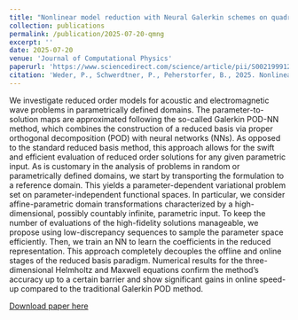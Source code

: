 ```yaml
---
title: "Nonlinear model reduction with Neural Galerkin schemes on quadratic manifolds"
collection: publications
permalink: /publication/2025-07-20-qmng
excerpt: ''
date: 2025-07-20
venue: 'Journal of Computational Physics'
paperurl: 'https://www.sciencedirect.com/science/article/pii/S0021999125005327'
citation: 'Weder, P., Schwerdtner, P., Peherstorfer, B., 2025. Nonlinear model reduction with Neural Galerkin schemes on quadratic manifolds. Journal of Computational Physics 114249. https://doi.org/10.1016/j.jcp.2025.114249'
---
```

We investigate reduced order models for acoustic and electromagnetic wave problems in parametrically defined domains. The parameter-to-solution maps are approximated following the so-called Galerkin POD-NN method, which combines the construction of a reduced basis via proper orthogonal decomposition (POD) with neural networks (NNs). As opposed to the standard reduced basis method, this approach allows for the swift and efficient evaluation of reduced order solutions for any given parametric input. As is customary in the analysis of problems in random or parametrically defined domains, we start by transporting the formulation to a reference domain. This yields a parameter-dependent variational problem set on parameter-independent functional spaces. In particular, we consider affine-parametric domain transformations characterized by a high-dimensional, possibly countably infinite, parametric input. To keep the number of evaluations of the high-fidelity solutions manageable, we propose using low-discrepancy sequences to sample the parameter space efficiently. Then, we train an NN to learn the coefficients in the reduced representation. This approach completely decouples the offline and online stages of the reduced basis paradigm. Numerical results for the three-dimensional Helmholtz and Maxwell equations confirm the method’s accuracy up to a certain barrier and show significant gains in online speed-up compared to the traditional Galerkin POD method.

[Download paper here](https://www.sciencedirect.com/science/article/pii/S0021999125005327)